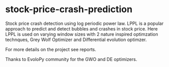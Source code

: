 # stock-price-crash-prediction
Stock price crash detection using log periodic power law. LPPL is a popular approach to predict and detect bubbles and crashes in stock price. Here LPPL is used on varying window sizes with 2 nature inspired optimzation technques, Grey Wolf Optimizer and Differential evolution optimzer. 

For more details on the project see reports.

Thanks to EvoloPy community for the GWO and DE optimizers.


